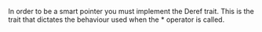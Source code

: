 In order to be a smart pointer you must implement the Deref trait. This is the trait that dictates the behaviour used when the * operator is called. 
